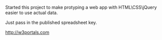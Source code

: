Started this project to make protyping a web app with HTML\CSS\jQuery easier to use actual data.

Just pass in the published spreadsheet key.


http://w3portals.com